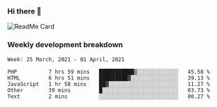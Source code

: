 ### Hi there 👋

<!--
**itzcy/itzcy** is a ✨ _special_ ✨ repository because its `README.md` (this file) appears on your GitHub profile.

Here are some ideas to get you started:

- 🔭 I’m currently working on ...
- 🌱 I’m currently learning ...
- 👯 I’m looking to collaborate on ...
- 🤔 I’m looking for help with ...
- 💬 Ask me about ...
- 📫 How to reach me: ...
- 😄 Pronouns: ...
- ⚡ Fun fact: ...
-->
![ReadMe Card](https://github-readme-stats.vercel.app/api?username=itzcy&show_icons=true&title_color=2d3198&icon_color=797cb8&text_color=24292e&bg_color=f6f8fa)

### Weekly development breakdown
<!--START_SECTION:waka-->
```text
Week: 25 March, 2021 - 01 April, 2021

PHP          7 hrs 59 mins   ███████████▒░░░░░░░░░░░░░   45.58 % 
HTML         6 hrs 51 mins   █████████▓░░░░░░░░░░░░░░░   39.13 % 
JavaScript   1 hr 58 mins    ██▓░░░░░░░░░░░░░░░░░░░░░░   11.27 % 
Other        39 mins         █░░░░░░░░░░░░░░░░░░░░░░░░   03.73 % 
Text         2 mins          ░░░░░░░░░░░░░░░░░░░░░░░░░   00.27 % 
```
<!--END_SECTION:waka-->

